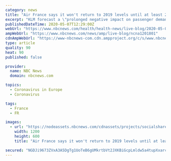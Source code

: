 ```yaml
---
category: news
title: "Air France says it won't return to 2019 levels until at least 2022"
excerpt: "KLM forecast a \"prolonged negative impact on passenger demand\" in a statement on Thursday, after the company lost 1.8 billion euros, or $1.9 billion, in the first quarter. \"We're not seeing a return to 2019 levels until,"
publishedDateTime: 2020-05-07T12:29:00Z
webUrl: "https://www.nbcnews.com/health/health-news/live-blog/2020-05-07-coronavirus-news-n1201801/ncrd1201871"
ampWebUrl: "https://www.nbcnews.com/news/amp/live-blog/ncna1201801"
cdnAmpWebUrl: "https://www-nbcnews-com.cdn.ampproject.org/c/s/www.nbcnews.com/news/amp/live-blog/ncna1201801"
type: article
quality: 90
heat: 90
published: false

provider:
  name: NBC News
  domain: nbcnews.com

topics:
  - Coronavirus in Europe
  - Coronavirus

tags:
  - France
  - FR

images:
  - url: "https://nodeassets.nbcnews.com/cdnassets/projects/socialshareimages-bento/og-nbcnews1200x630.png"
    width: 1200
    height: 600
    title: "Air France says it won't return to 2019 levels until at least 2022"

secured: "NGDJi9673ZVxA3A5DgTg1UoTeB6gUMkrtbVt2JXKBiGcpLmldw5a4tupXxarcPKkJ/kk3ZNhv3hNrN07nMmlxxmpgtAMOo2QvT1ujBp088d9cqDDQw+WeHhmKQFwrFLcwQse/6IASyxCapndZCniy0rRwkNwEUF2ZibMu/mr8tthMmIPi2tgTEeGYmyEOi9uXWNISdrfRfH3+3Y7tOqGbKD4zc8ulDwoFRETY0fJLQeXV++VYkaVC31NgvQBACOwxz74W/gIbUOcJYUY6cx6V24aVPLZHJnVgTaP09Eu6LBBXYmIw7ARu+Tm2DxhssZXTI3DJ/Eot54DbxmCsAmlIW55+EXVI2LqHF+Duq95aCF/Ret87VlD1q9U6Wfo3ix+nE2pKWNPWJZATgcPbOFEQ14fQsJPI8dvbIjcmh0t79MOpULnTaQdevDGJ1LgF3Y+leXq1X7lv1IvrVgkGzn+CKpl39y6377dwGdoip55ezc=;6am3GqnA4yS7McWJrufFIQ=="
---
```


